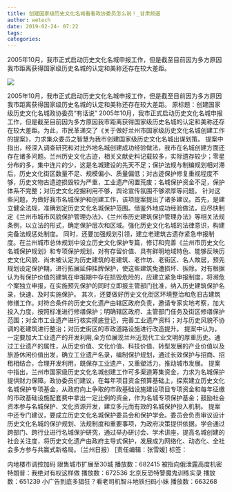 ```yaml
---
title: 创建国家级历史文化名城看看政协委员怎么说！_甘肃频道
author: wetech
date: 2019-02-24- 07:22
tags: 
categories: 
---
```

2005年10月，我市正式启动历史文化名城申报工作，但是截至目前因为多方原因我市距离获得国家级历史名城的认定和美称还存在较大差距。
<!-- more -->
                
<img align="center" border="0" src="http://p2.ifengimg.com/a/2016/0810/204c433878d5cf9size1_w16_h16.png" />
                
                
            
2005年10月，我市正式启动历史文化名城申报工作，但是截至目前因为多方原因我市距离获得国家级历史名城的认定和美称还存在较大差距。
原标题：创建国家级历史文化名城政协委员“有话说”
2005年10月，我市正式启动历史文化名城申报工作，但是截至目前因为多方原因我市距离获得国家级历史名城的认定和美称还存在较大差距。为此，市民革递交了《关于做好兰州市国家级历史文化名城创建工作的提案》，力求集众委员之智慧为我市创建国家级历史文化名城出谋划策。
提案中指出，经深入调查研究和对比外地名城创建成功经验做法，我市在名城创建方面还存在诸多问题。兰州历史文化古迹，相关文献史料记载较多，实际遗存较少；零星分布的多，集中连片的少，这是名城建设的先天不足；保护法规与制编规划相对滞后，历史文化街区数量不足、规模偏小、质量偏低；对古迹保护修复重视程度不够，历史文物古遗迹损毁较为严重，工业遗产闲置荒废；名城保护资金不足，保护体系不完整；对历史文化挖掘利用不够，舆论宣传氛围不够浓厚等问题。
针对这些问题，为做好我市名城保护和创建工作，该项提案提出了诸多建议。首先，是建立健全法规，准确划定历史文化名城保护范围。借鉴外地成功经验做法，应尽快制定《兰州市城市风貌保护管理办法》、《兰州市历史建筑保护管理办法》等相关法规条例，以立法的形式，确定保护层次和区域。强化历史文化名城的法律意识，构建完备法规惩处制度。
同时，还要加强规划引领，建立老建筑古遗存紧急申报制度。在兰州城市总体规划中设立历史文化保护专篇，修订和完善《兰州市历史文化名城保护规划》和专项保护规划，对有存留价值、具有鲜明地域特色、能够反映历史文化风貌、尚未被认定为历史建筑的老建筑、老作坊、老街区、名人故居，预先规划设定保护期，进行拓展延伸挂牌保护，使这些建筑免遭损坏、拆除。对有根据认为有保护价值的建筑在申报期中存在损毁危险的，应建立紧急申报制度，将濒危个案独立申报，在实施预先保护的同时立即报主管部门批准，纳入历史建筑保护名录，快速、及时实施保护。
其次，还要做好历史文化街区环境整治和危旧古建筑修缮工作。对符合条件的历史文化遗产由辖区政府负责，邀请专家实地考察，加大投入力度，按照标准进行修缮保护；明确辖区政府、主管部门任务及街区修缮保护范围；对全市工业遗产进行核实摸底登记，完善工业遗产资料；对与历史风貌不协调的老建筑进行整治；对历史街区的市政道路设施进行改造提升。
提案中认为，一定要加大工业遗产的开发利用,全方位展现兰州近现代工业文明的厚重历史。通过工业遗产的属性，从历史价值、文化价值、科技价值、转型发展的产业价值以及旅游休闲价值出发，确立工业遗产名录，编制保护规划，通过长效保护与招商、招租相结合，合理开发利用，既保存工业遗产，又重塑活力，推动城市发展。
提案中指出，兰州市国家级历史文化名城创建工作可多渠道筹集资金，力求为名城保护提供财力保障。政协委员们建议，在每年项目资金预算基础上，探索建立历史文化名城保护专项基金，从政府向上争取的市政基础设施建设项目专项资金和每年征缴的市政基础设施配套费中拿出一定比例的资金，作为名城专项保护基金；鼓励社会资本参与名城保护、文化资源开发，建立多元而有效的名城保护投入机制。
提案中还专门建议，要成立历史文化名城保护委员会和保护学会。委员会负责审议设计历史文化名城的保护规划、法规制度和重要事项，为政府决策提供依据。学会通过跨部门、跨行业进行名城保护研究，通过举办研讨会、学术讲座，提高名城创建的社会关注度，将历史文化遗产由政府主导式保护，发展成为网络化、动态化、全社会多方参与共赢式新格局。（兰州日报）
[责任编辑：张雪媛]
标签：
 
             
内地楼市调控加码 限售城市扩展至30城
播放数：682415
被指向俄泄露高度机密 特朗普：我绝对有权这样做
播放数：672536
北京反恐特警魔鬼训练实录
播放数：651239
小广告到底多猖狂？看老司机智斗地铁扫码小妹
播放数：663268
